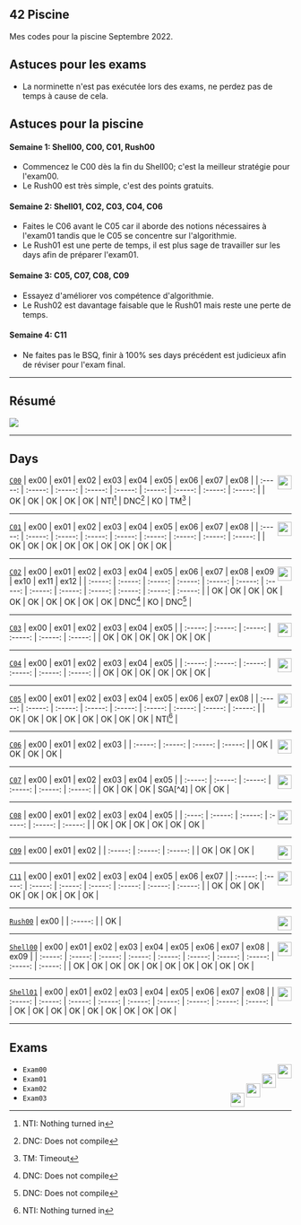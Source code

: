 ## 42 Piscine
Mes codes pour la piscine Septembre 2022.

## Astuces pour les exams
- La norminette n'est pas exécutée lors des exams, ne perdez pas de temps à cause de cela.

## Astuces pour la piscine

#### Semaine 1: Shell00, C00, C01, Rush00
- Commencez le C00 dès la fin du Shell00; c'est la meilleur stratégie pour l'exam00.
- Le Rush00 est très simple, c'est des points gratuits.

#### Semaine 2: Shell01, C02, C03, C04, C06
- Faites le C06 avant le C05 car il aborde des notions nécessaires à l'exam01 tandis que le C05 se concentre sur l'algorithmie.
- Le Rush01 est une perte de temps, il est plus sage de travailler sur les days afin de préparer l'exam01.

#### Semaine 3: C05, C07, C08, C09
- Essayez d'améliorer vos compétence d'algorithmie.
- Le Rush02 est davantage faisable que le Rush01 mais reste une perte de temps.

#### Semaine 4: C11
- Ne faites pas le BSQ, finir à 100% ses days précédent est judicieux afin de réviser pour l'exam final.

---

## Résumé

<picture><img src="https://badge42.vercel.app/api/v2/clf048y1p00110fmbm8csxx03/stats?cursusId=9&coalitionId=piscine"/></picture>

---

## Days

[`C00`](/C00) <picture><img height="25" align="right" src="https://img.shields.io/badge/Moulinette-50%25-success"/></picture>
| ex00    | ex01    | ex02    | ex03    | ex04    | ex05    | ex06    | ex07    | ex08    |
| :-----: | :-----: | :-----: | :-----: | :-----: | :-----: | :-----: | :-----: | :-----: |
| OK      | OK      | OK      | OK      | OK      | NTI[^1] | DNC[^2] | KO      | TM[^3]  |

---

[`C01`](/C01) <picture><img height="25" align="right" src="https://img.shields.io/badge/Moulinette-100%25-success"/></picture>
| ex00    | ex01    | ex02    | ex03    | ex04    | ex05    | ex06    | ex07    | ex08    |
| :-----: | :-----: | :-----: | :-----: | :-----: | :-----: | :-----: | :-----: | :-----: |
| OK      | OK      | OK      | OK      | OK      | OK      | OK      | OK      | OK      |

---

[`C02`](/C02) <picture><img height="25" align="right" src="https://img.shields.io/badge/Moulinette-65%25-success"/></picture>
| ex00    | ex01    | ex02    | ex03    | ex04    | ex05    | ex06    | ex07    | ex08    | ex09    | ex10    | ex11    | ex12    |
| :-----: | :-----: | :-----: | :-----: | :-----: | :-----: | :-----: | :-----: | :-----: | :-----: | :-----: | :-----: | :-----: |
| OK      | OK      | OK      | OK      | OK      | OK      | OK      | OK      | OK      | OK      | DNC[^2] | KO      | DNC[^2] |

---

[`C03`](/C03) <picture><img height="25" align="right" src="https://img.shields.io/badge/Moulinette-100%25-success"/></picture>
| ex00    | ex01    | ex02    | ex03    | ex04    | ex05    |
| :-----: | :-----: | :-----: | :-----: | :-----: | :-----: |
| OK      | OK      | OK      | OK      | OK      | OK      |

---

[`C04`](/C04) <picture><img height="25" align="right" src="https://img.shields.io/badge/Moulinette-100%25-success"/></picture>
| ex00    | ex01    | ex02    | ex03    | ex04    | ex05    |
| :-----: | :-----: | :-----: | :-----: | :-----: | :-----: |
| OK      | OK      | OK      | OK      | OK      | OK      |

---

[`C05`](/C05) <picture><img height="25" align="right" src="https://img.shields.io/badge/Moulinette-80%25-success"/></picture>
| ex00    | ex01    | ex02    | ex03    | ex04    | ex05    | ex06    | ex07    | ex08    |
| :-----: | :-----: | :-----: | :-----: | :-----: | :-----: | :-----: | :-----: | :-----: |
| OK      | OK      | OK      | OK      | OK      | OK      | OK      | OK      | NTI[^1] |

---

[`C06`](/C06) <picture><img height="25" align="right" src="https://img.shields.io/badge/Moulinette-100%25-success"/></picture>
| ex00    | ex01    | ex02    | ex03    |
| :-----: | :-----: | :-----: | :-----: |
| OK      | OK      | OK      | OK      |

---

[`C07`](/C07) <picture><img height="25" align="right" src="https://img.shields.io/badge/Moulinette-45%25-success"/></picture>
| ex00    | ex01    | ex02    | ex03    | ex04    | ex05    |
| :-----: | :-----: | :-----: | :-----: | :-----: | :-----: |
| OK      | OK      | OK      | SGA[^4] | OK      | OK      |

---

[`C08`](/C08) <picture><img height="25" align="right" src="https://img.shields.io/badge/Moulinette-100%25-success"/></picture>
| ex00   | ex01    | ex02    | ex03    | ex04    | ex05    |
| :----: | :-----: | :-----: | :-----: | :-----: | :-----: |
| OK     | OK      | OK      | OK      | OK      | OK      |

---

[`C09`](/C09) <picture><img height="25" align="right" src="https://img.shields.io/badge/Moulinette-100%25-success"/></picture>
| ex00    | ex01    | ex02    |
| :-----: | :-----: | :-----: |
| OK      | OK      | OK      |

---

[`C11`](/C11) <picture><img height="25" align="right" src="https://img.shields.io/badge/Moulinette-100%25-success"/></picture>
| ex00    | ex01    | ex02    | ex03    | ex04    | ex05    | ex06    | ex07    |
| :-----: | :-----: | :-----: | :-----: | :-----: | :-----: | :-----: | :-----: |
| OK      | OK      | OK      | OK      | OK      | OK      | OK      | OK      |

---

[`Rush00`](/Rush00) <picture><img height="25" align="right" src="https://img.shields.io/badge/Moulinette-108%25-success"/></picture>
| ex00    |
| :-----: |
| OK      |

---

[`Shell00`](/Shell00) <picture><img height="25" align="right" src="https://img.shields.io/badge/Moulinette-100%25-success"/></picture>
| ex00    | ex01    | ex02    | ex03    | ex04    | ex05    | ex06    | ex07    | ex08    | ex09    |
| :-----: | :-----: | :-----: | :-----: | :-----: | :-----: | :-----: | :-----: | :-----: | :-----: |
| OK      | OK      | OK      | OK      | OK      | OK      | OK      | OK      | OK      | OK      |

---

[`Shell01`](/Shell01) <picture><img height="25" align="right" src="https://img.shields.io/badge/Moulinette-100%25-success"/></picture>
| ex00    | ex01    | ex02    | ex03    | ex04    | ex05    | ex06    | ex07    | ex08    |
| :-----: | :-----: | :-----: | :-----: | :-----: | :-----: | :-----: | :-----: | :-----: |
| OK      | OK      | OK      | OK      | OK      | OK      | OK      | OK      | OK      |

---

## Exams
* `Exam00` <picture><img height="25" align="right" src="https://img.shields.io/badge/64%25-success"/></picture>
* `Exam01` <picture><img height="25" align="right" src="https://img.shields.io/badge/80%25-success"/></picture>
* `Exam02` <picture><img height="25" align="right" src="https://img.shields.io/badge/100%25-success"/></picture>
* `Exam03` <picture><img height="25" align="right" src="https://img.shields.io/badge/90%25-success"/></picture>

[^1]: NTI: Nothing turned in
[^2]: DNC: Does not compile
[^3]: TM: Timeout
[^3]: SGA: SIGABORT
